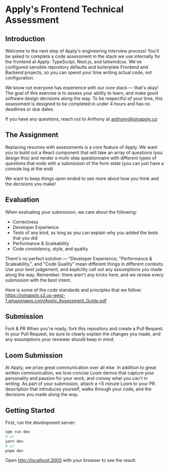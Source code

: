 # Apply's Frontend Technical Assessment

## Introduction
Welcome to the next step of Apply's engineering interview process! You'll be asked to complete a code assessment in the stack we use internally for the frontend at Apply: TypeScript, Next.js, and tailwindcss. We've configured sensible repository defaults and boilerplate Frontend and Backend projects, so you can spend your time writing actual code, not configuration.

We know not everyone has experience with our core stack — that's okay! The goal of this exercise is to assess your ability to learn, and make good software design decisions along the way. To be respectful of your time, this assessment is designed to be completed in under 4 hours and has no deadlines or due dates.

If you have any questions, reach out to Anthony at anthony@joinapply.co

## The Assignment
Replacing resumes with assessments is a core feature of Apply. We want you to build out a React component that will take an array of questions (you design this) and render a multi-step questionnaire with different types of questions that ends with a submission of the form state (you can just have a console.log at the end)

We want to keep things open ended to see more about how you think and the decisions you make!

## Evaluation
When evaluating your submission, we care about the following:

- Correctness
- Developer Experience
- Tests of any kind, as long as you can explain why you added the tests that you did
- Performance & Scaleability
- Code consistency, style, and quality

There's no perfect solution — "Developer Experience, "Performance & Scaleability,", and "Code Quality" mean different things in different contexts. Use your best judgement, and explicitly call out any assumptions you made along the way. Remember: there aren't any tricks here, and we review every submission with the best intent.

Here is some of the code standards and principles that we follow: https://joinapply.s3.us-west-1.amazonaws.com/Apply_Assessment_Guide.pdf

## Submission
Fork & PR When you're ready, fork this repository and create a Pull Request. In your Pull Request, be sure to clearly explain the changes you made, and any assumptions your reviewer should keep in mind.

## Loom Submission
At Apply, we prize great communication over all else. In addition to great written communication, we love concise Loom demos that capture your personality and passion for your work, and convey what you can't in writing. As part of your submission, attach a <5 minute Loom to your PR description that introduces yourself, walks through your code, and the decisions you made along the way.

## Getting Started

First, run the development server:

```bash
npm run dev
# or
yarn dev
# or
pnpm dev
```

Open [http://localhost:3000](http://localhost:3000) with your browser to see the result.
